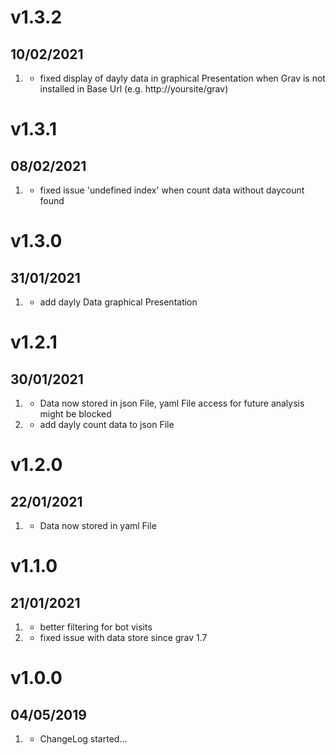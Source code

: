 # v1.3.2
##  10/02/2021

1. [](#bugfix)
    * fixed display of dayly data in graphical Presentation when Grav is not installed in Base Url (e.g. http://yoursite/grav)

# v1.3.1
##  08/02/2021

1. [](#bugfix)
    * fixed issue 'undefined index' when count data without daycount found

# v1.3.0
##  31/01/2021

1. [](#new)
    * add dayly Data graphical Presentation

# v1.2.1
##  30/01/2021

1. [](#new)
    * Data now stored in json File, yaml File access for future analysis might be blocked
2. [](#new)
    * add dayly count data to json File

# v1.2.0
##  22/01/2021

1. [](#new)
    * Data now stored in yaml File

# v1.1.0
##  21/01/2021

1. [](#new)
    * better filtering for bot visits
2. [](#bugfix)
    * fixed issue with data store since grav 1.7

# v1.0.0
##  04/05/2019

1. [](#new)
    * ChangeLog started...
